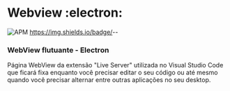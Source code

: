  #  Webview  :electron: 
 
 <img alt="APM" src="https://img.shields.io/apm/l/vim-mode?color=crimson&logo=none"> https://img.shields.io/badge/<Camila-Isabela>-<MESSAGE>-<COLOR>

 ### WebView flutuante - Electron
 
 Página WebView da extensão "Live Server" utilizada no Visual Studio Code
 que ficará fixa enquanto você precisar editar o seu código ou até mesmo 
 quando você precisar alternar entre outras aplicações no seu desktop.
